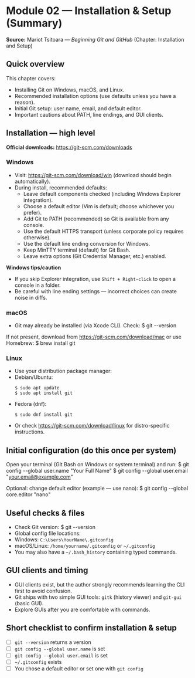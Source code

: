 # Module 02 — Installation & Setup (Summary)

**Source:** Mariot Tsitoara — *Beginning Git and GitHub* (Chapter: Installation and Setup)

## Quick overview
This chapter covers:
- Installing Git on Windows, macOS, and Linux.
- Recommended installation options (use defaults unless you have a reason).
- Initial Git setup: user name, email, and default editor.
- Important cautions about PATH, line endings, and GUI clients.

## Installation — high level
**Official downloads:** https://git-scm.com/downloads

### Windows
- Visit: https://git-scm.com/download/win (download should begin automatically).
- During install, recommended defaults:
  - Leave default components checked (including Windows Explorer integration).
  - Choose a default editor (Vim is default; choose whichever you prefer).
  - Add Git to PATH (recommended) so Git is available from any console.
  - Use the default HTTPS transport (unless corporate policy requires otherwise).
  - Use the default line ending conversion for Windows.
  - Keep MinTTY terminal (default) for Git Bash.
  - Leave extra options (Git Credential Manager, etc.) enabled.

**Windows tips/caution**
- If you skip Explorer integration, use `Shift + Right-click` to open a console in a folder.
- Be careful with line ending settings — incorrect choices can create noise in diffs.

### macOS
- Git may already be installed (via Xcode CLI). Check:
$ git --version

If not present, download from https://git-scm.com/download/mac or use Homebrew:
$ brew install git

### Linux
- Use your distribution package manager:
- Debian/Ubuntu:
  ```
  $ sudo apt update
  $ sudo apt install git
  ```
- Fedora (dnf):
  ```
  $ sudo dnf install git
  ```
- Or check https://git-scm.com/download/linux for distro-specific instructions.

## Initial configuration (do this once per system)
Open your terminal (Git Bash on Windows or system terminal) and run:
$ git config --global user.name "Your Full Name"
$ git config --global user.email "your.email@example.com"

Optional: change default editor (example — use nano):
$ git config --global core.editor "nano"

## Useful checks & files
- Check Git version: $ git --version
- Global config file locations:
- Windows: `C:\Users\YourName\.gitconfig`
- macOS/Linux: `/home/yourname/.gitconfig` or `~/.gitconfig`
- You may also have a `~/.bash_history` containing typed commands.

## GUI clients and timing
- GUI clients exist, but the author strongly recommends learning the CLI first to avoid confusion.
- Git ships with two simple GUI tools: `gitk` (history viewer) and `git-gui` (basic GUI).
- Explore GUIs after you are comfortable with commands.

## Short checklist to confirm installation & setup
- [ ] `git --version` returns a version
- [ ] `git config --global user.name` is set
- [ ] `git config --global user.email` is set
- [ ] `~/.gitconfig` exists
- [ ] You chose a default editor or set one with `git config`